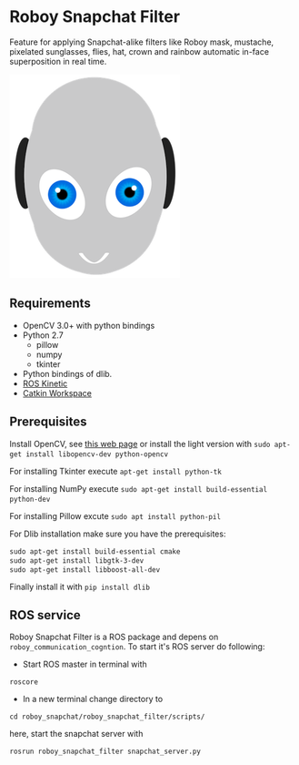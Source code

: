 # Roboy Snapchat Filter
Feature for applying Snapchat-alike filters like Roboy mask, mustache, pixelated sunglasses, flies, hat, crown and rainbow automatic in-face superposition in real time.

![alt text](https://github.com/Roboy/roboy_snapchat/blob/master/sprites/roboy.png)


## Requirements

* OpenCV 3.0+ with python bindings
* Python 2.7
     * pillow
     * numpy
     * tkinter
* Python bindings of dlib.
* [ROS Kinetic](http://wiki.ros.org/kinetic)
* [Catkin Workspace](https://github.com/Roboy)



## Prerequisites

Install OpenCV, see [this web page](https://www.pyimagesearch.com/2016/10/24/ubuntu-16-04-how-to-install-opencv/) or install the light version with `sudo apt-get install libopencv-dev python-opencv`

For installing Tkinter execute `apt-get install python-tk`

For installing NumPy execute `sudo apt-get install build-essential python-dev`

For installing Pillow excute `sudo apt install python-pil`

For Dlib installation make sure you have the prerequisites:
```
sudo apt-get install build-essential cmake
sudo apt-get install libgtk-3-dev
sudo apt-get install libboost-all-dev
```
Finally install it with `pip install dlib`



## ROS service

Roboy Snapchat Filter is a ROS package and depens on `roboy_communication_cogntion`. To start it's ROS server do following:

- Start ROS master in terminal with 
```
roscore
```

- In a new terminal change directory to
```
cd roboy_snapchat/roboy_snapchat_filter/scripts/
```
here, start the snapchat server with
```
rosrun roboy_snapchat_filter snapchat_server.py
```

